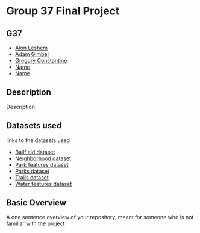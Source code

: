 # Group 37 Final Project
## G37
- [Alon Leshem](mailto:all296@pitt.edu)
- [Adam Gimbel](mailto:ajg172@pitt.edu)
- [Gregory Constantine](mailto:gpc25@pitt.edu)
- [Name](mailto:address@pitt.edu)
- [Name](mailto:address@pitt.edu)
## Description
Description
## Datasets used
links to the datasets used
- [Ballfield dataset](https://data.wprdc.org/dataset/ballfields-pgh)
- [Neighborhood dataset](https://data.wprdc.org/dataset/neighborhoods2)
- [Park features dataset](https://data.wprdc.org/dataset/allegheny-county-park-features)
- [Parks dataset](https://data.wprdc.org/dataset/parks1)
- [Trails dataset](https://data.wprdc.org/dataset/allegheny-county-trails-locations)
- [Water features dataset](https://data.wprdc.org/dataset/city-water-features)
## Basic Overview
A one sentence overview of your repository, meant for someone who is not familiar with the project
